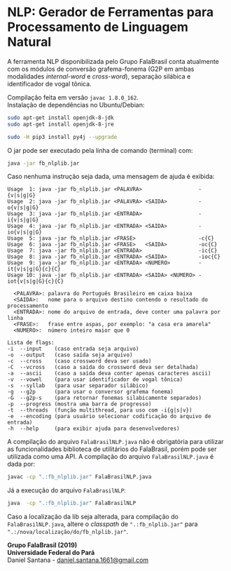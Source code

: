 # NLP: Gerador de Ferramentas para Processamento de Linguagem Natural

A ferramenta NLP disponibilizada pelo Grupo FalaBrasil conta atualmente com os
módulos de conversão grafema-fonema (G2P em ambas modalidades *internal-word* e
*cross-word*), separação silábica e identificador de vogal tônica.

Compilação feita em versão `javac 1.8.0_162`.    
Instalação de dependências no Ubuntu/Debian:   
```bash
sudo apt-get install openjdk-8-jdk
sudo apt-get install openjdk-8-jre

sudo -H pip3 install py4j --upgrade
```

O jar pode ser executado pela linha de comando (terminal) com:      
```bash
java -jar fb_nlplib.jar
```
Caso nenhuma instrução seja dada, uma mensagem de ajuda é exibida:

```
Usage  1: java -jar fb_nlplib.jar <PALAVRA>                  -{v|s|g|G}
Usage  2: java -jar fb_nlplib.jar <PALAVRA> <SAIDA>          -o{v|s|g|G}
Usage  3: java -jar fb_nlplib.jar <ENTRADA>                  -i{v|s|g|G}
Usage  4: java -jar fb_nlplib.jar <ENTRADA> <SAIDA>          -io{v|s|g|G}
Usage  5: java -jar fb_nlplib.jar <FRASE>                    -c{C}
Usage  6: java -jar fb_nlplib.jar <FRASE>   <SAIDA>          -oc{C}
Usage  7: java -jar fb_nlplib.jar <ENTRADA>                  -ic{C}
Usage  8: java -jar fb_nlplib.jar <ENTRADA> <SAIDA>          -ioc{C}
Usage  9: java -jar fb_nlplib.jar <ENTRADA> <NUMERO>         -it{v|s|g|G}{c}{C}
Usage 10: java -jar fb_nlplib.jar <ENTRADA> <SAIDA> <NUMERO> -iot{v|s|g|G}{c}{C}

  <PALAVRA>: palavra do Português Brasileiro em caixa baixa
  <SAIDA>:   nome para o arquivo destino contendo o resultado do processamento
  <ENTRADA>: nome do arquivo de entrada, deve conter uma palavra por linha
  <FRASE>:   frase entre aspas, por exemplo: "a casa era amarela"
  <NUMERO>:  número inteiro maior que 0

Lista de flags:
-i  --input    (caso entrada seja arquivo)
-o  --output   (caso saída seja arquivo)
-c  --cross    (caso crossword deva ser usado)
-C  --vcross   (caso a saída do crossword deva ser detalhada)
-a  --ascii    (caso a saída deva conter apenas caracteres ascii)
-v  --vowel    (para usar identificador de vogal tônica)
-s  --syllab   (para usar separador silábico)
-g  --g2p      (para usar o conversor grafema fonema)
-G  --g2p-s    (para retornar fonemas silabicamente separados)
-p  --progress (mostra uma barra de progresso)
-t  --threads  (função multithread, para uso com -i{g|s|v})
-e  --encoding (para usuário selecionar codificação do arquivo de entrada)
-h  --help     (para exibir ajuda para desenvolvedores)
```

A compilação do arquivo `FalaBrasilNLP.java` não é obrigatória para utilizar as
funcionalidades biblioteca de utilitários do FalaBrasil, porém pode ser
utilizada como uma API. A compilação do arquivo `FalaBrasilNLP.java` é dada por:     
```bash
javac -cp ".:fb_nlplib.jar" FalaBrasilNLP.java
```

Já a execução do arquivo `FalaBrasilNLP`:     
```bash
java  -cp ".:fb_nlplib.jar" FalaBrasilNLP
```

Caso a localização da lib seja alterada, para compilação do `FalaBrasilNLP.java`, 
altere o _classpath_ de `".:fb_nlplib.jar"` para `
".:/nova/localização/do/fb_nlplib.jar"`.

__Grupo FalaBrasil (2019)__    
__Universidade Federal do Pará__    
Daniel Santana - daniel.santana.1661@gmail.com
